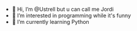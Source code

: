 - 👋 Hi, I’m @Ustrell but u can call me Jordi
- 👀 I’m interested in programming while it's funny
- 🌱 I’m currently learning Python



<!---
Ustrell/Ustrell is a ✨ special ✨ repository because its `README.md` (this file) appears on your GitHub profile.
You can click the Preview link to take a look at your changes.
--->
